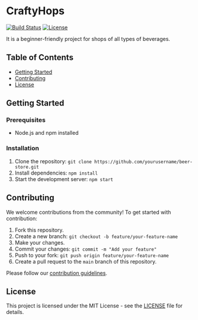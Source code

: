 # CraftyHops

[![Build Status](https://img.shields.io/travis/yourusername/yourproject.svg)](https://travis-ci.org/yourusername/yourproject)
[![License](https://img.shields.io/badge/license-MIT-blue.svg)](LICENSE)

It is a beginner-friendly project for shops of all types of beverages.

## Table of Contents
- [Getting Started](#getting-started)
- [Contributing](#contributing)
- [License](#license)

## Getting Started

### Prerequisites
- Node.js and npm installed

### Installation
1. Clone the repository: `git clone https://github.com/yourusername/beer-store.git`
2. Install dependencies: `npm install`
3. Start the development server: `npm start`

## Contributing

We welcome contributions from the community! To get started with contribution:

1. Fork this repository.
2. Create a new branch: `git checkout -b feature/your-feature-name`
3. Make your changes.
4. Commit your changes: `git commit -m "Add your feature"`
5. Push to your fork: `git push origin feature/your-feature-name`
6. Create a pull request to the `main` branch of this repository.

Please follow our [contribution guidelines](CONTRIBUTING.md).

## License

This project is licensed under the MIT License - see the [LICENSE](LICENSE) file for details.

